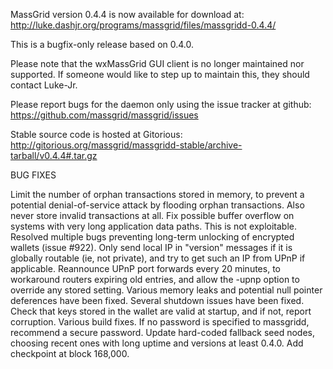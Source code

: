 MassGrid version 0.4.4 is now available for download at:
http://luke.dashjr.org/programs/massgrid/files/massgridd-0.4.4/

This is a bugfix-only release based on 0.4.0.

Please note that the wxMassGrid GUI client is no longer maintained nor supported. If someone would like to step up to maintain this, they should contact Luke-Jr.

Please report bugs for the daemon only using the issue tracker at github:
https://github.com/massgrid/massgrid/issues

Stable source code is hosted at Gitorious:
http://gitorious.org/massgrid/massgridd-stable/archive-tarball/v0.4.4#.tar.gz

BUG FIXES

Limit the number of orphan transactions stored in memory, to prevent a potential denial-of-service attack by flooding orphan transactions. Also never store invalid transactions at all.
Fix possible buffer overflow on systems with very long application data paths. This is not exploitable.
Resolved multiple bugs preventing long-term unlocking of encrypted wallets (issue #922).
Only send local IP in "version" messages if it is globally routable (ie, not private), and try to get such an IP from UPnP if applicable.
Reannounce UPnP port forwards every 20 minutes, to workaround routers expiring old entries, and allow the -upnp option to override any stored setting.
Various memory leaks and potential null pointer deferences have been
fixed.
Several shutdown issues have been fixed.
Check that keys stored in the wallet are valid at startup, and if not,
report corruption.
Various build fixes.
If no password is specified to massgridd, recommend a secure password.
Update hard-coded fallback seed nodes, choosing recent ones with long uptime and versions at least 0.4.0.
Add checkpoint at block 168,000.

